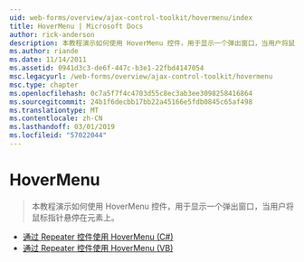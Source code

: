 ```yaml
---
uid: web-forms/overview/ajax-control-toolkit/hovermenu/index
title: HoverMenu | Microsoft Docs
author: rick-anderson
description: 本教程演示如何使用 HoverMenu 控件，用于显示一个弹出窗口，当用户将鼠标指针悬停在元素上。
ms.author: riande
ms.date: 11/14/2011
ms.assetid: 0941d3c3-de6f-447c-b3e1-22fbd4147054
msc.legacyurl: /web-forms/overview/ajax-control-toolkit/hovermenu
msc.type: chapter
ms.openlocfilehash: 0c7a5f7f4c4703d55c8ec3ab3ee3098258416864
ms.sourcegitcommit: 24b1f6decbb17bb22a45166e5fdb0845c65af498
ms.translationtype: MT
ms.contentlocale: zh-CN
ms.lasthandoff: 03/01/2019
ms.locfileid: "57022044"
---
```

<a name="hovermenu"></a>HoverMenu
====================
> 本教程演示如何使用 HoverMenu 控件，用于显示一个弹出窗口，当用户将鼠标指针悬停在元素上。


- [通过 Repeater 控件使用 HoverMenu (C#)](using-hovermenu-with-a-repeater-control-cs.md)
- [通过 Repeater 控件使用 HoverMenu (VB)](using-hovermenu-with-a-repeater-control-vb.md)
